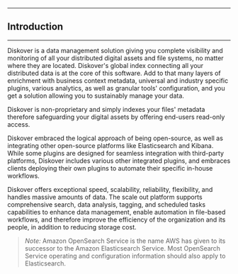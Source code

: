 <p id="introduction"></p>

___
## Introduction
___

Diskover is a data management solution giving you complete visibility and monitoring of all your distributed digital assets and file systems, no matter where they are located. Diskover's global index connecting all your distributed data is at the core of this software. Add to that many layers of enrichment with business context metadata, universal and industry specific plugins, various analytics, as well as granular tools' configuration, and you get a solution allowing you to sustainably manage your data.

Diskover is non-proprietary and simply indexes your files' metadata therefore safeguarding your digital assets by offering end-users read-only access.

Diskover embraced the logical approach of being open-source, as well as integrating other open-source platforms like Elasticsearch and Kibana. While some plugins are designed for seamless integration with third-party platforms, Diskover includes various other integrated plugins, and embraces clients deploying their own plugins to automate their specific in-house workflows.

Diskover offers exceptional speed, scalability, reliability, flexibility, and handles massive amounts of data. The scale out platform supports comprehensive search, data analysis, tagging, and scheduled tasks capabilities to enhance data management, enable automation in file-based workflows, and therefore improve the efficiency of the organization and its people, in addition to reducing storage cost.

>_Note:_  Amazon OpenSearch Service is the name AWS has given to its successor to the Amazon Elasticsearch Service. Most OpenSearch Service operating and configuration information should also apply to Elasticsearch.
